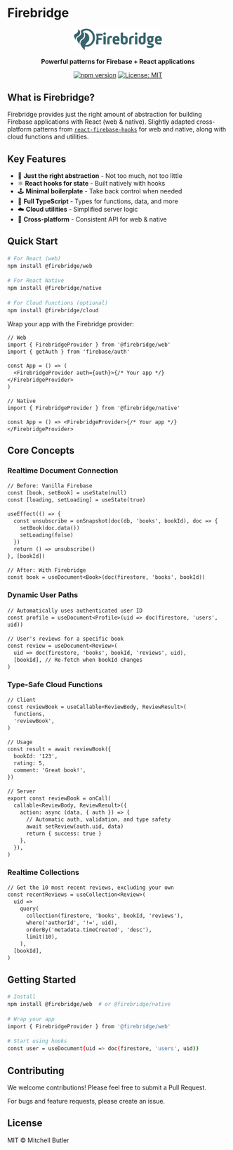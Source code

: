 # Firebridge

<div align="center">
  <img src="docs/logo/light.svg" alt="Firebridge" width="200" />
  <p><strong>Powerful patterns for Firebase + React applications</strong></p>
  
  [![npm version](https://img.shields.io/npm/v/@firebridge/web.svg?style=flat)](https://www.npmjs.com/package/@firebridge/web)
  [![License: MIT](https://img.shields.io/badge/License-MIT-yellow.svg)](https://opensource.org/licenses/MIT)
</div>

## What is Firebridge?

Firebridge provides just the right amount of abstraction for building Firebase applications with React (web & native). Slightly adapted cross-platform patterns from [`react-firebase-hooks`](https://github.com/firebase/firebase-js-sdk/tree/master/packages/react-firebase-hooks) for web and native, along with cloud functions and utilities.

## Key Features

- 🤌 **Just the right abstraction** - Not too much, not too little
- ⚛️ **React hooks for state** - Built natively with hooks
- 🕹️ **Minimal boilerplate** - Take back control when needed
- 🔌 **Full TypeScript** - Types for functions, data, and more
- ☁️ **Cloud utilities** - Simplified server logic
- 📱 **Cross-platform** - Consistent API for web & native

## Quick Start

```bash
# For React (web)
npm install @firebridge/web

# For React Native
npm install @firebridge/native

# For Cloud Functions (optional)
npm install @firebridge/cloud
```

Wrap your app with the Firebridge provider:

```tsx
// Web
import { FirebridgeProvider } from '@firebridge/web'
import { getAuth } from 'firebase/auth'

const App = () => (
  <FirebridgeProvider auth={auth}>{/* Your app */}</FirebridgeProvider>
)

// Native
import { FirebridgeProvider } from '@firebridge/native'

const App = () => <FirebridgeProvider>{/* Your app */}</FirebridgeProvider>
```

## Core Concepts

### Realtime Document Connection

```tsx
// Before: Vanilla Firebase
const [book, setBook] = useState(null)
const [loading, setLoading] = useState(true)

useEffect(() => {
  const unsubscribe = onSnapshot(doc(db, 'books', bookId), doc => {
    setBook(doc.data())
    setLoading(false)
  })
  return () => unsubscribe()
}, [bookId])

// After: With Firebridge
const book = useDocument<Book>(doc(firestore, 'books', bookId))
```

### Dynamic User Paths

```tsx
// Automatically uses authenticated user ID
const profile = useDocument<Profile>(uid => doc(firestore, 'users', uid))

// User's reviews for a specific book
const review = useDocument<Review>(
  uid => doc(firestore, 'books', bookId, 'reviews', uid),
  [bookId], // Re-fetch when bookId changes
)
```

### Type-Safe Cloud Functions

```tsx
// Client
const reviewBook = useCallable<ReviewBody, ReviewResult>(
  functions,
  'reviewBook',
)

// Usage
const result = await reviewBook({
  bookId: '123',
  rating: 5,
  comment: 'Great book!',
})

// Server
export const reviewBook = onCall(
  callable<ReviewBody, ReviewResult>({
    action: async (data, { auth }) => {
      // Automatic auth, validation, and type safety
      await setReview(auth.uid, data)
      return { success: true }
    },
  }),
)
```

### Realtime Collections

```tsx
// Get the 10 most recent reviews, excluding your own
const recentReviews = useCollection<Review>(
  uid =>
    query(
      collection(firestore, 'books', bookId, 'reviews'),
      where('authorId', '!=', uid),
      orderBy('metadata.timeCreated', 'desc'),
      limit(10),
    ),
  [bookId],
)
```

## Getting Started

```bash
# Install
npm install @firebridge/web  # or @firebridge/native

# Wrap your app
import { FirebridgeProvider } from '@firebridge/web'

# Start using hooks
const user = useDocument(uid => doc(firestore, 'users', uid))
```

## Contributing

We welcome contributions! Please feel free to submit a Pull Request.

For bugs and feature requests, please create an issue.

## License

MIT © Mitchell Butler
